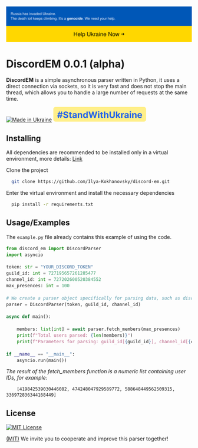 
[![Stand With Ukraine](https://raw.githubusercontent.com/vshymanskyy/StandWithUkraine/main/banner2-direct.svg)](https://vshymanskyy.github.io/StandWithUkraine/)


# DiscordEM 0.0.1 (alpha)
**DiscordEM** is a simple asynchronous parser written in Python, it uses a direct connection via sockets, so it is very fast and does not stop the main thread, which allows you to handle a large number of requests at the same time.

[![Made in Ukraine](https://img.shields.io/badge/made_in-ukraine-ffd700.svg?labelColor=0057b7)](https://stand-with-ukraine.pp.ua)
[![StandWithUkraine](https://raw.githubusercontent.com/vshymanskyy/StandWithUkraine/main/badges/StandWithUkraine.svg)](https://github.com/vshymanskyy/StandWithUkraine/blob/main/docs/README.md)

## Installing

All dependencies are recommended to be installed only in a virtual environment, more details: [Link](https://docs.python.org/3/library/venv.html)

Clone the project

```bash
  git clone https://github.com/Ilya-Kokhanovsky/discord-em.git
```

Enter the virtual environment and install the necessary dependencies

```bash
  pip install -r requirements.txt
```

## Usage/Examples

The `example.py` file already contains this example of using the code.

```python
from discord_em import DiscordParser
import asyncio

token: str = "YOUR_DISCORD_TOKEN"
guild_id: int = 727195657261285477
channel_id: int = 727202600520384552
max_presences: int = 100

# We create a parser object specifically for parsing data, such as discord server members.
parser = DiscordParser(token, guild_id, channel_id)

async def main():

    members: list[int] = await parser.fetch_members(max_presences)
    print(f"Total users parsed: {len(members)}")
    print(f"Parameters for parsing: guild_id[{guild_id}], channel_id[{channel_id}]")

if __name__ == "__main__":
    asyncio.run(main())
```

*The result of the fetch_members function is a numeric list containing user IDs, for example:*

```
    [419842539030446082, 474248047929589772, 588648449562509315, 336972836344168449]
```
## License

[![MIT License](https://img.shields.io/badge/License-MIT-green.svg)](https://choosealicense.com/licenses/mit/)

[(MIT)](https://choosealicense.com/licenses/mit/)
We invite you to cooperate and improve this parser together!

